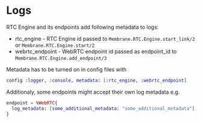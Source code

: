 # Logs

RTC Engine and its endpoints add following metadata to logs:
* rtc_engine - RTC Engine id passed to `Membrane.RTC.Engine.start_link/2` or `Membrane.RTC.Engine.start/2`
* webrtc_endpoint - WebRTC endpoint id passed as endpoint_id to `Membrane.RTC.Engine.add_endpoint/3`

Metadata has to be turned on in config files with

```elixir
config :logger, :console, metadata: [:rtc_engine, :webrtc_endpoint]
```

Additionaly, some endpoints might accept their own log metadata e.g.

```elixir
endpoint = %WebRTC{
  log_metadata: [some_additional_metadata: "some_additional_metadata"],
}
```
